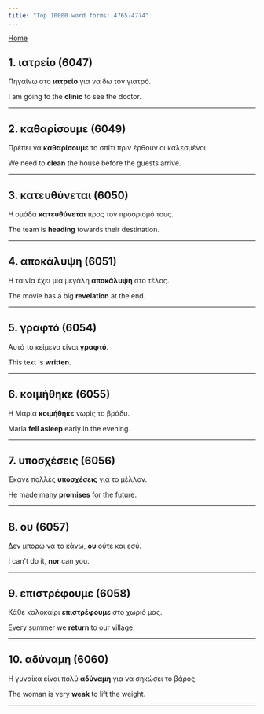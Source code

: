 ```yaml
---
title: "Top 10000 word forms: 4765-4774"
...
```


[Home](./) 

## 1. ιατρείο (6047)

Πηγαίνω στο **ιατρείο** για να δω τον γιατρό.

I am going to the **clinic** to see the doctor.

---

## 2. καθαρίσουμε (6049)

Πρέπει να **καθαρίσουμε** το σπίτι πριν έρθουν οι καλεσμένοι.

We need to **clean** the house before the guests arrive.

---

## 3. κατευθύνεται (6050)

Η ομάδα **κατευθύνεται** προς τον προορισμό τους.

The team is **heading** towards their destination.

---

## 4. αποκάλυψη (6051)

Η ταινία έχει μια μεγάλη **αποκάλυψη** στο τέλος.  

The movie has a big **revelation** at the end.

---

## 5. γραφτό (6054)

Αυτό το κείμενο είναι **γραφτό**.

This text is **written**.

---

## 6. κοιμήθηκε (6055)

Η Μαρία **κοιμήθηκε** νωρίς το βράδυ.  

Maria **fell asleep** early in the evening.

---

## 7. υποσχέσεις (6056)

Έκανε πολλές **υποσχέσεις** για το μέλλον.  

He made many **promises** for the future.

---

## 8. ου (6057)

Δεν μπορώ να το κάνω, **ου** ούτε και εσύ.

I can't do it, **nor** can you.

---

## 9. επιστρέφουμε (6058)

Κάθε καλοκαίρι **επιστρέφουμε** στο χωριό μας.  

Every summer we **return** to our village.

---

## 10. αδύναμη (6060)

Η γυναίκα είναι πολύ **αδύναμη** για να σηκώσει το βάρος.

The woman is very **weak** to lift the weight.

---


